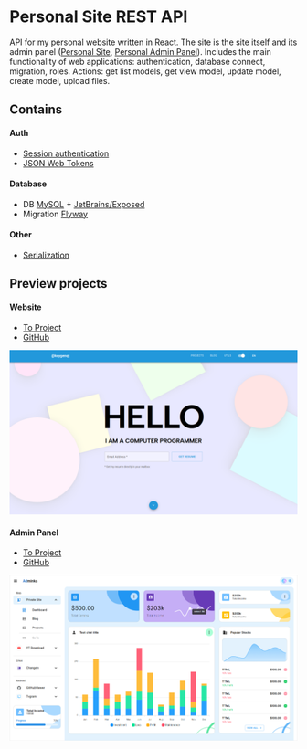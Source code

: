 Personal Site REST API
===================

API for my personal website written in React. The site is the site itself and its admin
panel ([Personal Site](https://version2.keygenqt.com/), [Personal Admin Panel](https://adminka.keygenqt.com/)).
Includes the main functionality of web applications: authentication, database connect, migration, roles. Actions: get
list models, get view model, update model, create model, upload files.

## Contains

#### Auth

* [Session authentication](https://ktor.io/docs/session-auth.html)
* [JSON Web Tokens](https://ktor.io/docs/jwt.html)

#### Database

* DB [MySQL](https://www.mysql.com/) + [JetBrains/Exposed](https://github.com/JetBrains/Exposed)
* Migration [Flyway](https://flywaydb.org/)

#### Other
* [Serialization](https://kotlinlang.org/docs/serialization.html)


## Preview projects

#### Website

* [To Project](https://version2.keygenqt.com/)
* [GitHub](https://github.com/keygenqt/vz-site-react)

![alt text](https://github.com/keygenqt/vz-api-ktor/blob/main/data/ps/website-preview.png?raw=true)

#### Admin Panel

* [To Project](https://adminka.keygenqt.com/)
* [GitHub](https://github.com/keygenqt/vz-site-admin-react)

![alt text](https://github.com/keygenqt/vz-api-ktor/blob/main/data/ps/adminka-preview.png?raw=true)

<style>
  .md-content__button {
    display: none;
  }
</style>